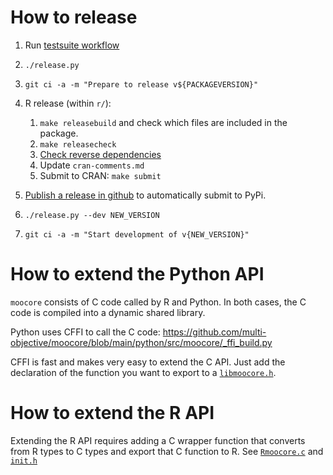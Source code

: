
How to release
==============

1. Run [testsuite workflow](https://github.com/multi-objective/testsuite/actions/workflows/moocore.yml)

1. `./release.py`

1. `git ci -a -m "Prepare to release v${PACKAGEVERSION}"`

1. R release (within `r/`):

    1. `make releasebuild` and check which files are included in the package.
    1. `make releasecheck`
    1. [Check reverse dependencies](https://github.com/multi-objective/moocore/actions/workflows/revdepcheck.yml)
    1. Update `cran-comments.md`
    1. Submit to CRAN: `make submit`

1. [Publish a release in github](https://github.com/multi-objective/moocore/releases/new) to automatically submit to PyPi.

1. `./release.py --dev NEW_VERSION`

1. `git ci -a -m "Start development of v{NEW_VERSION}"`


How to extend the Python API
============================

`moocore` consists of C code called by R and Python. In both cases, the C code is compiled into a dynamic shared library.

Python uses CFFI to call the C code: https://github.com/multi-objective/moocore/blob/main/python/src/moocore/_ffi_build.py

CFFI is fast and makes very easy to extend the C API.  Just add the declaration of the function you want to export to a [`libmoocore.h`](https://github.com/multi-objective/moocore/blob/main/python/src/moocore/libmoocore.h).


How to extend the R API
=======================

Extending the R API requires adding a C wrapper function that converts from R types to C types and export that C function to R. See [`Rmoocore.c`](https://github.com/multi-objective/moocore/blob/main/r/src/Rmoocore.c) and [`init.h`](https://github.com/multi-objective/moocore/blob/main/r/src/init.h)

